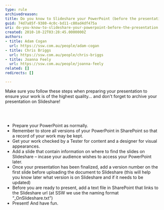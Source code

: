 ```yaml
---
type: rule
archivedreason: 
title: Do you know to Slideshare your PowerPoint (before the presentation)?
guid: 74d7a85f-9380-4c0c-bd11-c80ad4df475a
uri: do-you-know-to-slideshare-your-powerpoint-before-the-presentation
created: 2010-10-22T03:28:45.0000000Z
authors:
- title: Adam Cogan
  url: https://ssw.com.au/people/adam-cogan
- title: Chris Briggs
  url: https://ssw.com.au/people/chris-briggs
- title: Joanna Feely
  url: https://ssw.com.au/people/joanna-feely
related: []
redirects: []

---
```




  <p>Make sure you follow these steps when preparing your presentation to ensure your work is of the highest quality... and don't forget to archive your presentation on Slideshare! </p>

<br><excerpt class='endintro'></excerpt><br>

  <ul>
    <li>Prepare your PowerPoint as normally. </li>
    <li>Remember to store all versions of your PowerPoint in SharePoint so that a record of your work may be kept. </li>
    <li>Get your work checked by a Tester for content and a designer for visual appearances. </li>
    <li>Add a slide that contain information on where to find the slides on Slideshare – incase your audience wishes to access your PowerPoint later. </li>
    <li>Once your presentation has been finalized, add a version number on the first slide before uploading the document to Slideshare (this will help you know later what version is on Slideshare and if it needs to be updated) </li>
    <li>Before you are ready to present, add a text file in SharePoint that links to the Slideshare url (at SSW we use the naming format “_OnSlideshare.txt”) </li>
    <li>Present! And have fun. </li>
</ul>



